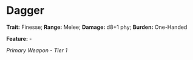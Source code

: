 # Dagger

**Trait:** Finesse; **Range:** Melee; **Damage:** d8+1 phy; **Burden:** One-Handed

**Feature:** -

*Primary Weapon - Tier 1*
